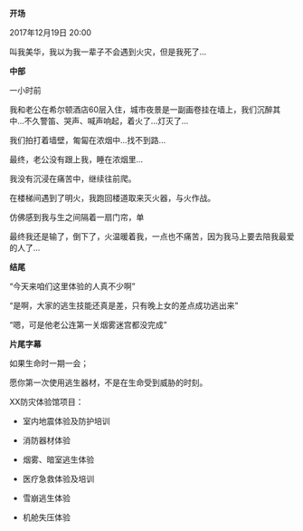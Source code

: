 **开场**

2017年12月19日 20:00


叫我美华，我以为我一辈子不会遇到火灾，但是我死了...



**中部**


一小时前


我和老公在希尔顿酒店60层入住，城市夜景是一副画卷挂在墙上，我们沉醉其中...不久警笛、哭声、喊声响起，着火了...灯灭了...


我们拍打着墙壁，匍匐在浓烟中...找不到路...


最终，老公没有跟上我，睡在浓烟里...


我没有沉浸在痛苦中，继续往前爬。


在楼梯间遇到了明火，我跑回楼道取来灭火器，与火作战。


仿佛感到我与生之间隔着一扇门帘，单


最终我还是输了，倒下了，火温暖着我，一点也不痛苦，因为我马上要去陪我最爱的人了...



**结尾**


“今天来咱们这里体验的人真不少啊”


“是啊，大家的逃生技能还真是差，只有晚上女的差点成功逃出来”


“嗯，可是他老公连第一关烟雾迷宫都没完成”



**片尾字幕**


如果生命时一期一会；


愿你第一次使用逃生器材，不是在生命受到威胁的时刻。



XX防灾体验馆项目：


- 室内地震体验及防护培训


- 消防器材体验


- 烟雾、暗室逃生体验


- 医疗急救体验及培训


- 雪崩逃生体验


- 机舱失压体验
